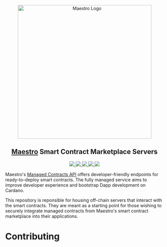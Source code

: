 <p align="center">
  <a href="https://www.gomaestro.org/">
    <img src="https://www.gomaestro.org/logos/LandingLogos/DarkLogo.svg" alt="Maestro Logo" width="425" />
  </a>
  <h2 align="center"><a href="https://www.gomaestro.org/">Maestro</a> Smart Contract Marketplace Servers</h2>
  <p align="center">
    <a href="https://docs.gomaestro.org/docs/ManagedContracts/Introduction">
      <img src="https://img.shields.io/badge/-Docs-blue?style=flat-square&logo=semantic-scholar&logoColor=white" />
    </a>
    <a href="./LICENSE">
      <img src="https://img.shields.io/github/license/maestro-org/smart-contract-servers?style=flat-square&label=License" />
    </a>
    <a href="./CONTRIBUTING.md">
      <img src="https://img.shields.io/badge/PRs-welcome-brightgreen.svg?style=flat-square" />
    </a>
    <a href="https://twitter.com/GoMaestroOrg">
      <img src="https://img.shields.io/badge/-%40GoMaestroOrg-F3F1EF?style=flat-square&logo=twitter&logoColor=1D9BF0" />
    </a>
    <a href="https://discord.gg/ES2rDhBJt3">
      <img src="https://img.shields.io/badge/-Discord-414EEC?style=flat-square&logo=discord&logoColor=white" />
    </a>
  </p>
</p>

Maestro's [Managed Contracts API](https://docs.gomaestro.org/docs/ManagedContracts/Introduction) offers developer-friendly endpoints for ready-to-deploy smart contracts. The fully managed service aims to improve developer experience and bootstrap Dapp development on Cardano.

This repository is reponsible for housing off-chain servers that interact with the smart contracts. They are meant as a starting point for those wishing to securely integrate managed contracts from Maestro's smart contract marketplace into their applications.

# Contributing
